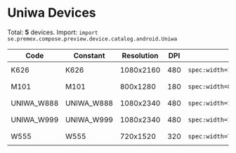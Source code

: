 # Uniwa Devices

Total: **5** devices. Import: `import se.premex.compose.preview.device.catalog.android.Uniwa`

| Code | Constant | Resolution | DPI | Compose Spec | Preview Usage |
|------|----------|------------|-----|-------------|---------------|
| K626 | K626 | 1080x2160 | 480 | `spec:width=1080px,height=2160px,dpi=480` | `@Preview(device = Uniwa.K626)` |
| M101 | M101 | 800x1280 | 180 | `spec:width=800px,height=1280px,dpi=180` | `@Preview(device = Uniwa.M101)` |
| UNIWA_W888 | UNIWA_W888 | 1080x2340 | 480 | `spec:width=1080px,height=2340px,dpi=480` | `@Preview(device = Uniwa.UNIWA_W888)` |
| UNIWA_W999 | UNIWA_W999 | 1080x2340 | 480 | `spec:width=1080px,height=2340px,dpi=480` | `@Preview(device = Uniwa.UNIWA_W999)` |
| W555 | W555 | 720x1520 | 320 | `spec:width=720px,height=1520px,dpi=320` | `@Preview(device = Uniwa.W555)` |

<!-- Generated automatically. Do not edit manually. -->
